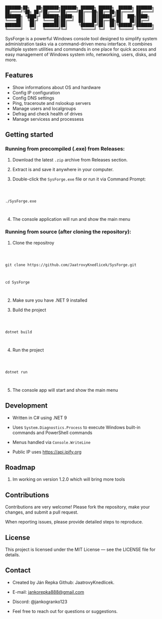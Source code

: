 

    ███████╗██╗   ██╗███████╗███████╗ ██████╗ ██████╗  ██████╗ ███████╗
    ██╔════╝╚██╗ ██╔╝██╔════╝██╔════╝██╔═══██╗██╔══██╗██╔════╝ ██╔════╝
    ███████╗ ╚████╔╝ ███████╗█████╗  ██║   ██║██████╔╝██║  ███╗█████╗  
    ╚════██║  ╚██╔╝  ╚════██║██╔══╝  ██║   ██║██╔══██╗██║   ██║██╔══╝  
    ███████║   ██║   ███████║██║     ╚██████╔╝██║  ██║╚██████╔╝███████╗
    ╚══════╝   ╚═╝   ╚══════╝╚═╝      ╚═════╝ ╚═╝  ╚═╝ ╚═════╝ ╚══════╝
                                                                   

  

SysForge is a powerful Windows console tool designed to simplify system administration tasks via a command-driven menu interface. It combines multiple system utilities and commands in one place for quick access and easy management of Windows system info, networking, users, disks, and more.

  
  

## Features

  

 - Show informations about OS and hardware
 - Config IP configuration
 - Config DNS settings
 - Ping, traceroute and nslookup servers
 - Manage users and localgroups
 - Defrag and check health of drives
 - Manage servicess and processess

  

## Getting started

  

### Running from precompiled (.exe) from Releases:

  

  

1. Download the latest `.zip` archive from Releases section.

  

2. Extract is and save it anywhere in your computer.

  

3. Double-click the `SysForge.exe` file or run it via Command Prompt:

  

~~~

  

./SysForge.exe

  

~~~

  

  

4. The console application will run and show the main menu

  

  

### Running from source (after cloning the repository):

  

1. Clone the repositroy

  

~~~

  

git clone https://github.com/JaatrovyKnedlicek/SysForge.git

  

cd SysForge

  

~~~

  

2. Make sure you have .NET 9 installed

  

3. Build the project

  

~~~

  

dotnet build

  

~~~

  

4. Run the project

  

~~~

  

dotnet run

  

~~~

  

5. The console app will start and show the main menu

  

  



## Development

  

  

- Written in C# using .NET 9

  

- Uses `System.Diagnostics.Process` to execute Windows built-in commands and PowerShell commands

  

- Menus handled via `Console.WriteLine`

  

- Public IP uses https://api.ipify.org

  

  

## Roadmap

  

 1. Im working on version 1.2.0 which will bring more tools

  

## Contributions

  

Contributions are very welcome! Please fork the repository, make your changes, and submit a pull request.

  

When reporting issues, please provide detailed steps to reproduce.

  

  

## License

  

This project is licensed under the MIT License — see the LICENSE file for details.

  

  

## Contact

  

- Created by Ján Repka Github: JaatrovyKnedlicek.

  

- E-mail: jankorepka888@gmail.com

  

- Discord: @jankogranko123

  

- Feel free to reach out for questions or suggestions.